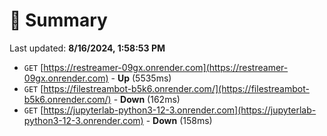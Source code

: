 # 📖 Summary
Last updated: **8/16/2024, 1:58:53 PM**

- `GET` [https://restreamer-09gx.onrender.com](https://restreamer-09gx.onrender.com) - **Up** (5535ms)
- `GET` [https://filestreambot-b5k6.onrender.com/](https://filestreambot-b5k6.onrender.com/) - **Down** (162ms)
- `GET` [https://jupyterlab-python3-12-3.onrender.com](https://jupyterlab-python3-12-3.onrender.com) - **Down** (158ms)
